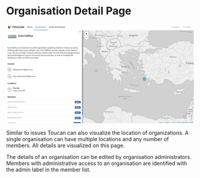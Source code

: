 # Organisation Detail Page

![organisation detail_page](../screenshots/organization_detail.png)

Similar to issues Toucan can also visualize the location of organizations.
A single organisation can have multiple locations and any number of members.
All details are visualized on this page.

The details of an organisation can be edited by organisation administrators. 
Members with administrative access to an organisation are identified with the 
admin label in the member list.


